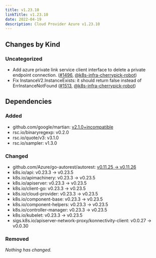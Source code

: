 ```yaml
---
title: v1.23.10
linkTitle: v1.23.10
date: 2022-04-19
description: Cloud Provider Azure v1.23.10
---
```



## Changes by Kind

### Uncategorized

- Add azure private link service client interface to delete a private endpoint connection. ([#1496](https://github.com/kubernetes-sigs/cloud-provider-azure/pull/1496), [@k8s-infra-cherrypick-robot](https://github.com/k8s-infra-cherrypick-robot))
- Fix InstanceV2.InstanceExists: it should return false<bool> instead of ErrInstanceNotFound<error> ([#1513](https://github.com/kubernetes-sigs/cloud-provider-azure/pull/1513), [@k8s-infra-cherrypick-robot](https://github.com/k8s-infra-cherrypick-robot))

## Dependencies

### Added
- github.com/google/martian: [v2.1.0+incompatible](https://github.com/google/martian/tree/v2.1.0)
- rsc.io/binaryregexp: v0.2.0
- rsc.io/quote/v3: v3.1.0
- rsc.io/sampler: v1.3.0

### Changed
- github.com/Azure/go-autorest/autorest: [v0.11.25 → v0.11.26](https://github.com/Azure/go-autorest/autorest/compare/v0.11.25...v0.11.26)
- k8s.io/api: v0.23.3 → v0.23.5
- k8s.io/apimachinery: v0.23.3 → v0.23.5
- k8s.io/apiserver: v0.23.3 → v0.23.5
- k8s.io/client-go: v0.23.3 → v0.23.5
- k8s.io/cloud-provider: v0.23.3 → v0.23.5
- k8s.io/component-base: v0.23.3 → v0.23.5
- k8s.io/component-helpers: v0.23.3 → v0.23.5
- k8s.io/controller-manager: v0.23.3 → v0.23.5
- k8s.io/kubelet: v0.23.3 → v0.23.5
- sigs.k8s.io/apiserver-network-proxy/konnectivity-client: v0.0.27 → v0.0.30

### Removed
_Nothing has changed._
